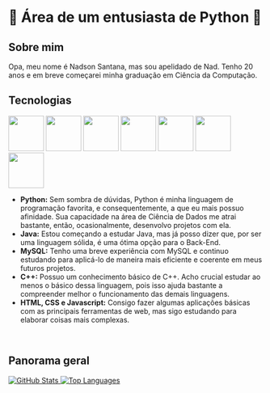 <h1>🐍 Área de um entusiasta de Python 🐍</h1>

<h2>Sobre mim</h2>
<p>Opa, meu nome é Nadson Santana, mas sou apelidado de Nad. Tenho 20 anos e em breve começarei minha graduação em Ciência da Computação.</p>

<h2>Tecnologias</h2>
<div>
  <img src="https://cdn.jsdelivr.net/gh/devicons/devicon@latest/icons/python/python-original-wordmark.svg" style="width: 70px;"/>
  <img src="https://cdn.jsdelivr.net/gh/devicons/devicon@latest/icons/java/java-original-wordmark.svg" style="width: 70px;" />
  <img src="https://cdn.jsdelivr.net/gh/devicons/devicon@latest/icons/mysql/mysql-original-wordmark.svg" style="width: 70px;"/>
  <img src="https://cdn.jsdelivr.net/gh/devicons/devicon@latest/icons/cplusplus/cplusplus-original.svg" style="width: 70px;"/>
  <img src="https://cdn.jsdelivr.net/gh/devicons/devicon@latest/icons/html5/html5-original-wordmark.svg" style="width: 70px;"/>
  <img src="https://cdn.jsdelivr.net/gh/devicons/devicon@latest/icons/css3/css3-original-wordmark.svg" style="width: 70px;"/>
  <img src="https://cdn.jsdelivr.net/gh/devicons/devicon@latest/icons/javascript/javascript-original.svg" style="width: 70px;"/>          
</div>

<ul>
  <li><strong>Python:</strong> Sem sombra de dúvidas, Python é minha linguagem de programação favorita, e consequentemente, a que eu mais possuo afinidade. Sua capacidade na área de Ciência de Dados me atrai bastante, então, ocasionalmente, desenvolvo projetos com ela.</li>
  <li><strong>Java:</strong> Estou começando a estudar Java, mas já posso dizer que, por ser uma linguagem sólida, é uma ótima opção para o Back-End.</li>
  <li><strong>MySQL:</strong> Tenho uma breve experiência com MySQL e continuo estudando para aplicá-lo de maneira mais eficiente e coerente em meus futuros projetos.</li>
  <li><strong>C++:</strong> Possuo um conhecimento básico de C++. Acho crucial estudar ao menos o básico dessa linguagem, pois isso ajuda bastante a compreender melhor o funcionamento das demais linguagens.</li>
  <li><strong>HTML, CSS e Javascript:</strong> Consigo fazer algumas aplicações básicas com as principais ferramentas de web, mas sigo estudando para elaborar coisas mais complexas.</li>
</ul>
<br>

<h2>Panorama geral</h2>
<div>
  <a href="https://github.com/anuraghazra/github-readme-stats">
    <img src="https://github-readme-stats.vercel.app/api?username=Akh4mamir&show_icons=true&theme=dark" alt="GitHub Stats"/>
    <img src="https://github-readme-stats.vercel.app/api/top-langs/?username=Akh4mamir&size_weight=0.5&count_weight=0.5&theme=dark" alt="Top Languages"/>
  </a>
</div>

<!--
**Akh4mamir/Akh4mamir** is a ✨ _special_ ✨ repository because its `README.md` (this file) appears on your GitHub profile.

Here are some ideas to get you started:

- 🔭 I’m currently working on ...
- 🌱 I’m currently learning ...
- 👯 I’m looking to collaborate on ...
- 🤔 I’m looking for help with ...
- 💬 Ask me about ...
- 📫 How to reach me: ...
- 😄 Pronouns: ...
- ⚡ Fun fact: ...
-->
